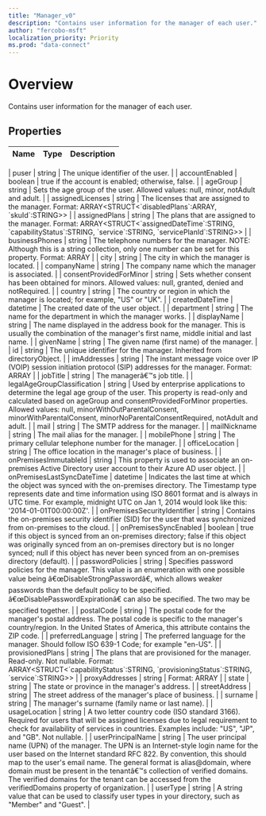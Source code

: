```yaml
---
title: "Manager_v0"
description: "Contains user information for the manager of each user."
author: "fercobo-msft"
localization_priority: Priority
ms.prod: "data-connect"
---
```


# Overview

Contains user information for the manager of each user.

## Properties

| Name                         | Type     | Description                                                                                                                                                                                                                                                                                                                                                                                                                   |
| ---------------------------- | -------- | ----------------------------------------------------------------------------------------------------------------------------------------------------------------------------------------------------------------------------------------------------------------------------------------------------------------------------------------------------------------------------------------------------------------------------- |

| puser                         | string   | The unique identifier of the user.  |
| accountEnabled               | boolean  | true if the account is enabled; otherwise, false.                                                                                                                                                                                                                                                                                                                                                                             |
| ageGroup                     | string   | Sets the age group of the user. Allowed values: null, minor, notAdult and adult.                                                                                                                                                                                                                                                                                                                                              |
| assignedLicenses             | string   | The licenses that are assigned to the manager. Format: ARRAY<STRUCT<\`disabledPlans\`:ARRAY<STRING>, \`skuId\`:STRING>>                                                                                                                                                                                                                                                                                                       |
| assignedPlans                | string   | The plans that are assigned to the manager. Format: ARRAY<STRUCT<\`assignedDateTime\`:STRING, \`capabilityStatus\`:STRING, \`service\`:STRING, \`servicePlanId\`:STRING>>                                                                                                                                                                                                                                                     |
| businessPhones               | string   | The telephone numbers for the manager. NOTE: Although this is a string collection, only one number can be set for this property. Format: ARRAY<STRING>                                                                                                                                                                                                                                                                        |
| city                         | string   | The city in which the manager is located.                                                                                                                                                                                                                                                                                                                                                                                     |
| companyName                  | string   | The company name which the manager is associated.                                                                                                                                                                                                                                                                                                                                                                             |
| consentProvidedForMinor      | string   | Sets whether consent has been obtained for minors. Allowed values: null, granted, denied and notRequired.                                                                                                                                                                                                                                                                                                                     |
| country                      | string   | The country or region in which the manager is located; for example, "US" or "UK".                                                                                                                                                                                                                                                                                                                                             |
| createdDateTime              | datetime | The created date of the user object.                                                                                                                                                                                                                                                                                                                                                                                          |
| department                   | string   | The name for the department in which the manager works.                                                                                                                                                                                                                                                                                                                                                                       |
| displayName                  | string   | The name displayed in the address book for the manager. This is usually the combination of the manager's first name, middle initial and last name.                                                                                                                                                                                                                                                                            |
| givenName                    | string   | The given name (first name) of the manager.                                                                                                                                                                                                                                                                                                                                                                                   |
| id                           | string   | The unique identifier for the manager. Inherited from directoryObject.                                                                                                                                                                                                                                                                                                                                                        |
| imAddresses                  | string   | The instant message voice over IP (VOIP) session initiation protocol (SIP) addresses for the manager. Format: ARRAY<STRING>                                                                                                                                                                                                                                                                                                   |
| jobTitle                     | string   | The managerâ€™s job title.                                                                                                                                                                                                                                                                                                                                                                                                    |
| legalAgeGroupClassification  | string   | Used by enterprise applications to determine the legal age group of the user. This property is read-only and calculated based on ageGroup and consentProvidedForMinor properties. Allowed values: null, minorWithOutParentalConsent, minorWithParentalConsent, minorNoParentalConsentRequired, notAdult and adult.                                                                                                            |
| mail                         | string   | The SMTP address for the manager.                                                                                                                                                                                                                                                                                                                                                                                             |
| mailNickname                 | string   | The mail alias for the manager.                                                                                                                                                                                                                                                                                                                                                                                               |
| mobilePhone                  | string   | The primary cellular telephone number for the manager.                                                                                                                                                                                                                                                                                                                                                                        |
| officeLocation               | string   | The office location in the manager's place of business.                                                                                                                                                                                                                                                                                                                                                                       |
| onPremisesImmutableId        | string   | This property is used to associate an on-premises Active Directory user account to their Azure AD user object.                                                                                                                                                                                                                                                                                                                |
| onPremisesLastSyncDateTime   | datetime | Indicates the last time at which the object was synced with the on-premises directory. The Timestamp type represents date and time information using ISO 8601 format and is always in UTC time. For example, midnight UTC on Jan 1, 2014 would look like this: '2014-01-01T00:00:00Z'.                                                                                                                                        |
| onPremisesSecurityIdentifier | string   | Contains the on-premises security identifier (SID) for the user that was synchronized from on-premises to the cloud.                                                                                                                                                                                                                                                                                                          |
| onPremisesSyncEnabled        | boolean  | true if this object is synced from an on-premises directory; false if this object was originally synced from an on-premises directory but is no longer synced; null if this object has never been synced from an on-premises directory (default).                                                                                                                                                                             |
| passwordPolicies             | string   | Specifies password policies for the manager. This value is an enumeration with one possible value being â€œDisableStrongPasswordâ€, which allows weaker passwords than the default policy to be specified. â€œDisablePasswordExpirationâ€ can also be specified. The two may be specified together.                                                                                                                         |
| postalCode                   | string   | The postal code for the manager's postal address. The postal code is specific to the manager's country/region. In the United States of America, this attribute contains the ZIP code.                                                                                                                                                                                                                                         |
| preferredLanguage            | string   | The preferred language for the manager. Should follow ISO 639-1 Code; for example "en-US".                                                                                                                                                                                                                                                                                                                                    |
| provisionedPlans             | string   | The plans that are provisioned for the manager. Read-only. Not nullable. Format: ARRAY<STRUCT<\`capabilityStatus\`:STRING, \`provisioningStatus\`:STRING, \`service\`:STRING>>                                                                                                                                                                                                                                                |
| proxyAddresses               | string   | Format: ARRAY<STRING>                                                                                                                                                                                                                                                                                                                                                                                                         |
| state                        | string   | The state or province in the manager's address.                                                                                                                                                                                                                                                                                                                                                                               |
| streetAddress                | string   | The street address of the manager's place of business.                                                                                                                                                                                                                                                                                                                                                                        |
| surname                      | string   | The manager's surname (family name or last name).                                                                                                                                                                                                                                                                                                                                                                             |
| usageLocation                | string   | A two letter country code (ISO standard 3166). Required for users that will be assigned licenses due to legal requirement to check for availability of services in countries. Examples include: "US", "JP", and "GB". Not nullable.                                                                                                                                                                                           |
| userPrincipalName            | string   | The user principal name (UPN) of the manager. The UPN is an Internet-style login name for the user based on the Internet standard RFC 822. By convention, this should map to the user's email name. The general format is alias@domain, where domain must be present in the tenantâ€™s collection of verified domains. The verified domains for the tenant can be accessed from the verifiedDomains property of organization. |
| userType                     | string   | A string value that can be used to classify user types in your directory, such as "Member" and "Guest".                                                                                                                                                                                                                                                                                                                       |
